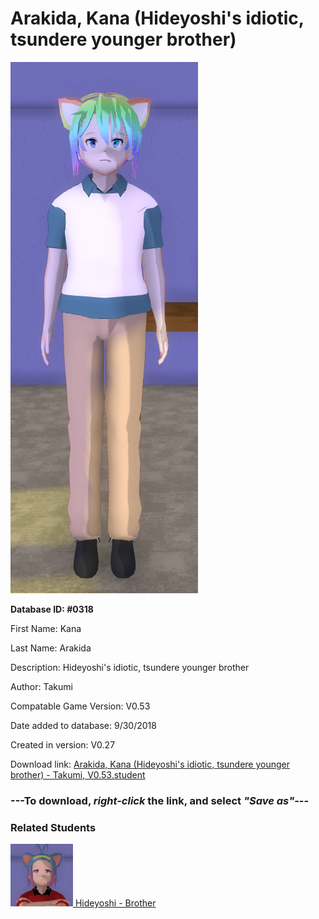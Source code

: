 # Arakida, Kana (Hideyoshi's idiotic, tsundere younger brother)

<img src="../../Files/Images/Arakida, Kana (Hideyoshi's idiotic, tsundere younger brother).png" title="Arakida, Kana (Hideyoshi's idiotic, tsundere younger brother) - Takumi, V0.53">

**Database ID: #0318**

First Name: Kana

Last Name: Arakida

Description: Hideyoshi's idiotic, tsundere younger brother

Author: Takumi

Compatable Game Version: V0.53

Date added to database: 9/30/2018

Created in version: V0.27

Download link: <a href="https://raw.githubusercontent.com/Arbiter1223/Daigaku-Gurashi-Custom-Students/master/Files/Student%20Files/Arakida%2C%20Kana%20(Hideyoshi's%20idiotic%2C%20tsundere%20younger%20brother)%20-%20Takumi%2C%20V0.53.student">Arakida, Kana (Hideyoshi's idiotic, tsundere younger brother) - Takumi, V0.53.student</a>

### ---**To download, _right-click_ the link, and select _"Save as"_**---

### Related Students

<a href="Arakida, Hideyoshi (Kana's meaner, older brother).md"><img src="../../Files/Thumbs/Arakida, Hideyoshi (Kana's meaner, older brother).png" height="100" width="100" title="Arakida, Hideyoshi (Kana's meaner, older brother) - Takumi, V0.53"></a><a href="Arakida, Hideyoshi (Kana's meaner, older brother).md"> Hideyoshi - Brother</a>

